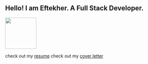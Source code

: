 ## Hello! I am Eftekher. A Full Stack Developer. 

<img src="eftekher.pic" width="100" height="100"/>

check out my [resume](https://ehusain000.github.io/cv/resume/resume.html) 
check out my [cover letter](https://ehusain000.github.io/cv/resume/resume.html) 


